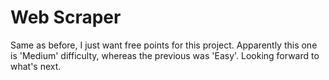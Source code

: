 # Web Scraper

Same as before, I just want free points for this project.
Apparently this one is 'Medium' difficulty, whereas the previous was 'Easy'. Looking forward to what's next.
